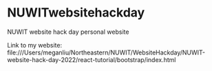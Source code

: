 # NUWITwebsitehackday
NUWIT website hack day personal website 

Link to my website: file:///Users/meganliu/Northeastern/NUWIT/WebsiteHackday/NUWIT-website-hack-day-2022/react-tutorial/bootstrap/index.html 
